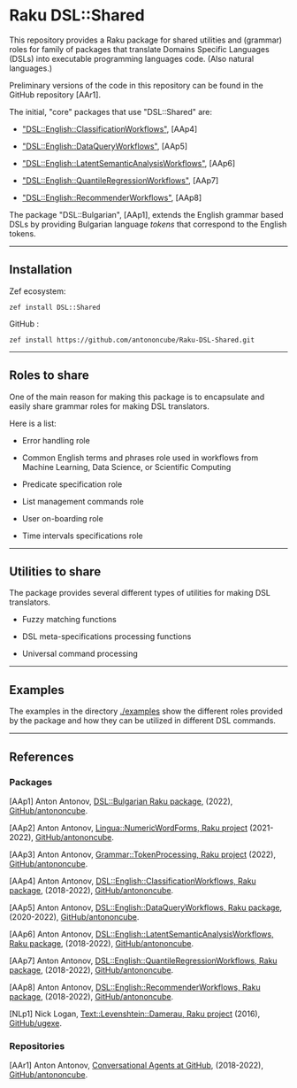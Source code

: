 # Raku DSL::Shared

This repository provides a Raku package for shared utilities and (grammar) roles 
for family of packages that translate Domains Specific Languages (DSLs) into executable
programming languages code. (Also natural languages.)

Preliminary versions of the code in this repository can be found in the GitHub repository [AAr1].

The initial, "core" packages that use "DSL::Shared" are:

- ["DSL::English::ClassificationWorkflows"](https://github.com/antononcube/Raku-DSL-English-ClassificationWorkflows), [AAp4]

- ["DSL::English::DataQueryWorkflows"](https://github.com/antononcube/Raku-DSL-English-DataQueryWorkflows), [AAp5]

- ["DSL::English::LatentSemanticAnalysisWorkflows"](https://github.com/antononcube/Raku-DSL-English-LatentSemanticAnalysisWorkflows), [AAp6]

- ["DSL::English::QuantileRegressionWorkflows"](https://github.com/antononcube/Raku-DSL-English-QuantileRegressionWorkflows), [AAp7]

- ["DSL::English::RecommenderWorkflows"](https://github.com/antononcube/Raku-DSL-English-RecommenderWorkflows), [AAp8]

The package "DSL::Bulgarian", [AAp1], extends the English grammar based DSLs by providing 
Bulgarian language *tokens* that correspond to the English tokens. 

------

## Installation

Zef ecosystem:

```shell
zef install DSL::Shared
```

GitHub :

```shell
zef install https://github.com/antononcube/Raku-DSL-Shared.git
```

-------

## Roles to share

One of the main reason for making this package is to encapsulate and easily share grammar roles for making DSL translators.

Here is a list:

- Error handling role

- Common English terms and phrases role used in workflows from Machine Learning, Data Science, or Scientific Computing

- Predicate specification role

- List management commands role

- User on-boarding role

- Time intervals specifications role

-------

## Utilities to share

The package provides several different types of utilities for making DSL translators.

- Fuzzy matching functions

- DSL meta-specifications processing functions

- Universal command processing

-------

## Examples

The examples in the directory [./examples](./examples) show the different roles provided by the package
and how they can be utilized in different DSL commands.

-------

## References

### Packages

[AAp1] Anton Antonov,
[DSL::Bulgarian Raku package](https://github.com/antononcube/Raku-DSL-Bulgarian),
(2022),
[GitHub/antononcube](https://github.com/antononcube).

[AAp2] Anton Antonov,
[Lingua::NumericWordForms, Raku project](https://github.com/antononcube/Raku-Lingua-NumericWordForms)
(2021-2022),
[GitHub/antononcube](https://github.com/antononcube).

[AAp3] Anton Antonov,
[Grammar::TokenProcessing, Raku project](https://github.com/antononcube/Raku-Grammar-TokenProcessing)
(2022),
[GitHub/antononcube](https://github.com/antononcube).

[AAp4] Anton Antonov,
[DSL::English::ClassificationWorkflows, Raku package](https://github.com/antononcube/Raku-DSL-General-ClassificationWorkflows),
(2018-2022),
[GitHub/antononcube](https://github.com/antononcube).

[AAp5] Anton Antonov,
[DSL::English::DataQueryWorkflows, Raku package](https://github.com/antononcube/Raku-DSL-English-DataQueryWorkflows),
(2020-2022),
[GitHub/antononcube](https://github.com/antononcube).

[AAp6] Anton Antonov,
[DSL::English::LatentSemanticAnalysisWorkflows, Raku package](https://github.com/antononcube/Raku-DSL-General-LatentSemanticAnalysisWorkflows),
(2018-2022),
[GitHub/antononcube](https://github.com/antononcube).

[AAp7] Anton Antonov,
[DSL::English::QuantileRegressionWorkflows, Raku package](https://github.com/antononcube/Raku-DSL-General-QuantileRegressionWorkflows),
(2018-2022),
[GitHub/antononcube](https://github.com/antononcube).

[AAp8] Anton Antonov,
[DSL::English::RecommenderWorkflows, Raku package](https://github.com/antononcube/Raku-DSL-General-RecommenderWorkflows),
(2018-2022),
[GitHub/antononcube](https://github.com/antononcube).

[NLp1] Nick Logan,
[Text::Levenshtein::Damerau, Raku project](https://github.com/ugexe/Perl6-Text--Levenshtein--Damerau)
(2016),
[GitHub/ugexe](https://github.com/ugexe).

### Repositories

[AAr1] Anton Antonov,
[Conversational Agents at GitHub](https://github.com/antononcube/ConversationalAgents),
(2018-2022),
[GitHub/antononcube](https://github.com/antononcube).




